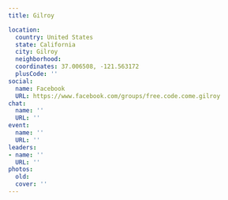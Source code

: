 ```yaml
---
title: Gilroy

location:
  country: United States
  state: California
  city: Gilroy
  neighborhood: 
  coordinates: 37.006508, -121.563172
  plusCode: ''
social:
  name: Facebook
  URL: https://www.facebook.com/groups/free.code.come.gilroy
chat:
  name: ''
  URL: ''
event:
  name: ''
  URL: ''
leaders:
- name: ''
  URL: ''
photos:
  old: 
  cover: ''
---
```

